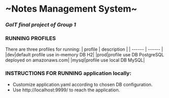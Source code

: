 # \~Notes Management System~
### _GoIT final project of Group 1_
### RUNNING PROFILES
There are three profiles for running:
| profile | description |
| ------ | ------ |
|dev|default profile use in-memory DB H2|
|prod|profile use DB PostgreSQL deployed on amazonaws.com|
|mysql|profile use local DB MySQL|
### INSTRUCTIONS FOR RUNNING application locally:
- Customize application.yaml according to chosen DB configuration.
- Use http://localhost:9999/ to reach the application.
